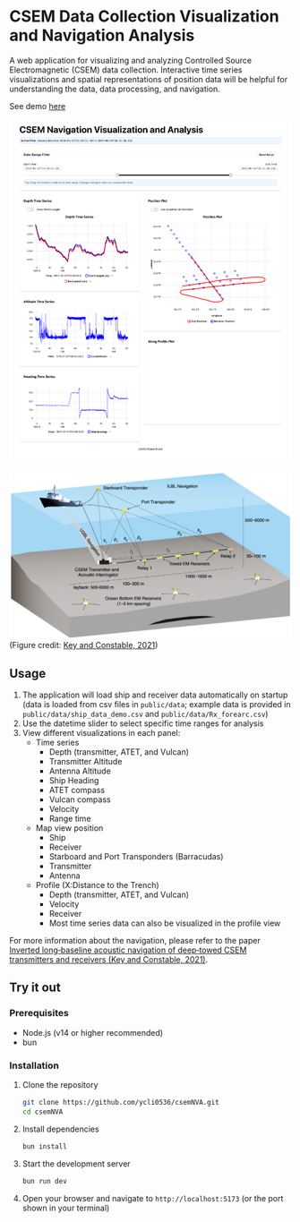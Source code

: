 # CSEM Data Collection Visualization and Navigation Analysis

A web application for visualizing and analyzing Controlled Source Electromagnetic (CSEM) data collection. Interactive time series visualizations and spatial representations of position data will be helpful for understanding the data, data processing, and navigation.

See demo [here](https://ycli0536.github.io/csemNVA/)

![image](docs/CSEM_navigationApp_screeshot.png)

![image](docs/Key_and_Constable_2021.png)
(Figure credit: [Key and Constable, 2021](https://marineemlab.ucsd.edu/steve/bio/Barracuda.pdf))

## Usage

1. The application will load ship and receiver data automatically on startup (data is loaded from csv files in `public/data`; example data is provided in `public/data/ship_data_demo.csv` and `public/data/Rx_forearc.csv`)
2. Use the datetime slider to select specific time ranges for analysis
3. View different visualizations in each panel:
   - Time series
     - Depth (transmitter, ATET, and Vulcan)
     - Transmitter Altitude
     - Antenna Altitude
     - Ship Heading
     - ATET compass
     - Vulcan compass
     - Velocity
     - Range time
   - Map view position
     - Ship
     - Receiver
     - Starboard and Port Transponders (Barracudas)
     - Transmitter
     - Antenna
   - Profile (X:Distance to the Trench)
     - Depth (transmitter, ATET, and Vulcan)
     - Velocity
     - Receiver
     - Most time series data can also be visualized in the profile view

For more information about the navigation, please refer to the paper [Inverted long‑baseline acoustic navigation of deep‑towed CSEM transmitters and receivers (Key and Constable, 2021)](https://marineemlab.ucsd.edu/steve/bio/Barracuda.pdf).

## Try it out

### Prerequisites

- Node.js (v14 or higher recommended)
- bun

### Installation

1. Clone the repository

   ```bash
   git clone https://github.com/ycli0536/csemNVA.git
   cd csemNVA
   ```

2. Install dependencies

   ```bash
   bun install
   ```

3. Start the development server

   ```bash
   bun run dev
   ```

4. Open your browser and navigate to `http://localhost:5173` (or the port shown in your terminal)
